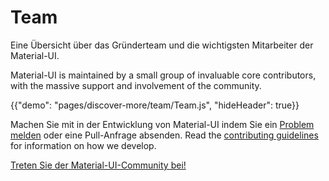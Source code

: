 # Team

<p class="description">Eine Übersicht über das Gründerteam und die wichtigsten Mitarbeiter der Material-UI.</p>

Material-UI is maintained by a small group of invaluable core contributors, with the massive support and involvement of the community.

{{"demo": "pages/discover-more/team/Team.js", "hideHeader": true}}

Machen Sie mit in der Entwicklung von Material-UI indem Sie ein [ Problem melden](https://github.com/mui-org/material-ui/issues/new) oder eine Pull-Anfrage absenden. Read the [contributing guidelines](https://github.com/mui-org/material-ui/blob/master/CONTRIBUTING.md) for information on how we develop.

[Treten Sie der Material-UI-Community bei!](/discover-more/community/)